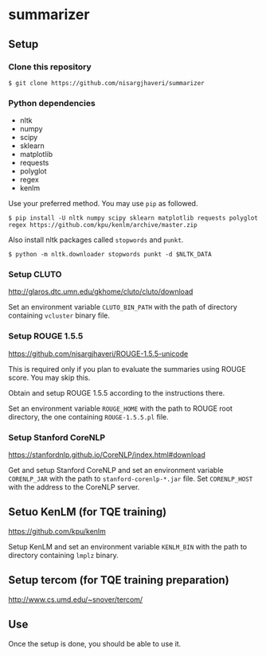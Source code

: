 # summarizer

## Setup

### Clone this repository
```
$ git clone https://github.com/nisargjhaveri/summarizer
```

### Python dependencies
- nltk
- numpy
- scipy
- sklearn
- matplotlib
- requests
- polyglot
- regex
- kenlm

Use your preferred method. You may use `pip` as followed.
```
$ pip install -U nltk numpy scipy sklearn matplotlib requests polyglot regex https://github.com/kpu/kenlm/archive/master.zip
```

Also install nltk packages called `stopwords` and `punkt`.
```
$ python -m nltk.downloader stopwords punkt -d $NLTK_DATA
```

### Setup CLUTO
http://glaros.dtc.umn.edu/gkhome/cluto/cluto/download

Set an environment variable `CLUTO_BIN_PATH` with the path of directory containing `vcluster` binary file.

### Setup ROUGE 1.5.5
https://github.com/nisargjhaveri/ROUGE-1.5.5-unicode

This is required only if you plan to evaluate the summaries using ROUGE score. You may skip this.

Obtain and setup ROUGE 1.5.5 according to the instructions there.

Set an environment variable `ROUGE_HOME` with the path to ROUGE root directory, the one containing `ROUGE-1.5.5.pl` file.

### Setup Stanford CoreNLP
https://stanfordnlp.github.io/CoreNLP/index.html#download

Get and setup Stanford CoreNLP and set an environment variable `CORENLP_JAR` with the path to `stanford-corenlp-*.jar` file.
Set `CORENLP_HOST` with the address to the CoreNLP server.

## Setuo KenLM (for TQE training)
https://github.com/kpu/kenlm

Setup KenLM and set an environment variable `KENLM_BIN` with the path to directory containing `lmplz` binary.

## Setup tercom (for TQE training preparation)
http://www.cs.umd.edu/~snover/tercom/


## Use
Once the setup is done, you should be able to use it.
